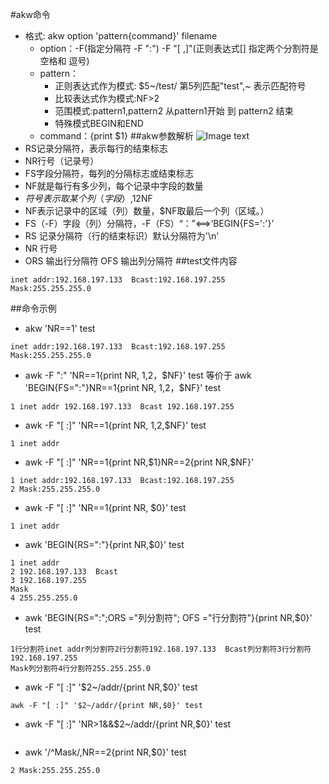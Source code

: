 #akw命令
* 格式: akw option  'pattern{command}' filename
  * option：-F(指定分隔符 -F ":") -F "[ ,]"(正则表达式[] 指定两个分割符是 空格和 逗号)
  * pattern：
    * 正则表达式作为模式: $5~/test/ 第5列匹配"test",~ 表示匹配符号
    * 比较表达式作为模式:NF>2
    * 范围模式:pattern1,pattern2 从pattern1开始 到 pattern2 结束
    * 特殊模式BEGIN和END
  * command：{print $1}
##akw参数解析
![Image text](file:///C:/Users/yangtianfeng/Desktop/%E5%B1%8F%E5%B9%95%E5%BF%AB%E7%85%A7%202017-02-26%20%E4%B8%8B%E5%8D%886.22.15.png)
* RS记录分隔符，表示每行的结束标志
* NR行号（记录号）
* FS字段分隔符，每列的分隔标志或结束标志
* NF就是每行有多少列，每个记录中字段的数量
* $符号表示取某个列（字段）,$1$2$NF
* NF表示记录中的区域（列）数量，$NF取最后一个列（区域。）
* FS（-F）字段（列）分隔符，-F（FS）“：”<==>‘BEGIN{FS=':'}’
* RS 记录分隔符（行的结束标识）默认分隔符为'\n'
* NR 行号
* ORS 输出行分隔符 OFS 输出列分隔符
##test文件内容
````
inet addr:192.168.197.133  Bcast:192.168.197.255  
Mask:255.255.255.0
````
##命令示例
* akw 'NR==1' test 
````
inet addr:192.168.197.133  Bcast:192.168.197.255  
Mask:255.255.255.0
````
* awk -F ":" 'NR==1{print NR, $1,$2，$NF}' test 等价于 awk 'BEGIN{FS=":"}NR==1{print NR, $1,$2，$NF}' test 
````
1 inet addr 192.168.197.133  Bcast 192.168.197.255
````
* awk -F "[ :]" 'NR==1{print NR, $1,$2,$NF}' test
````
1 inet addr
````
* awk -F "[ :]" 'NR==1{print NR,$1}NR==2{print NR,$NF}'
````
1 inet addr:192.168.197.133  Bcast:192.168.197.255  
2 Mask:255.255.255.0
````
* awk -F "[ :]" 'NR==1{print NR, $0}' test
````
1 inet addr
````
* awk 'BEGIN{RS=":"}{print NR,$0}' test 
````
1 inet addr
2 192.168.197.133  Bcast
3 192.168.197.255  
Mask
4 255.255.255.0
````
* awk 'BEGIN{RS=":";ORS ="列分割符"; OFS ="行分割符"}{print NR,$0}' test 
````
1行分割符inet addr列分割符2行分割符192.168.197.133  Bcast列分割符3行分割符192.168.197.255  
Mask列分割符4行分割符255.255.255.0
````
* awk -F "[ :]" '$2~/addr/{print NR,$0}' test
````
awk -F "[ :]" '$2~/addr/{print NR,$0}' test
````
* awk -F "[ :]" 'NR>1&&$2~/addr/{print NR,$0}' test
````
````
* awk '/^Mask/,NR==2{print NR,$0}' test 
````
2 Mask:255.255.255.0
````
